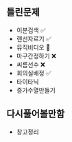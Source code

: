 ## 틀린문제
- 이분검색 ✅
- 랜선자르기 ✅
- 뮤직비디오 🔺
- 마구간정하기 ❌
- 씨름선수 ❌
- 회의실배정 ✅
- 타이타닉
- 증가수열만들기

## 다시풀어볼만함
- 창고정리
